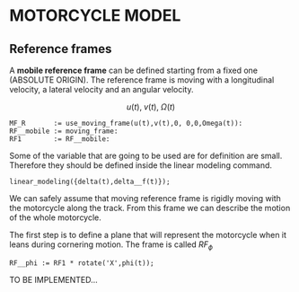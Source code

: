 # MOTORCYCLE MODEL

## Reference frames

A **mobile reference frame** can be defined starting from a fixed one (ABSOLUTE ORIGIN). The reference frame is moving with a longitudinal velocity, a lateral velocity and an angular velocity.

$$u(t), \; v(t), \; \Omega(t)$$

```
MF_R       := use_moving_frame(u(t),v(t),0, 0,0,Omega(t)):
RF__mobile := moving_frame:
RF1        := RF__mobile: 
```

Some of the variable that are going to be used are for definition are small. Therefore they should be defined inside the linear modeling command.


```
linear_modeling({delta(t),delta__f(t)});
```

We can safely assume that moving reference frame is rigidly moving with the motorcycle along the track. From this frame we can describe the motion of the whole motorcycle.

The first step is to define a plane that will represent the motorcycle when it leans during cornering motion. The frame is called $RF_\phi$


```
RF__phi := RF1 * rotate('X',phi(t));
```

TO BE IMPLEMENTED...

